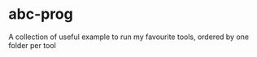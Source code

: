 # abc-prog
A collection of useful example to run my favourite tools, ordered by one folder per tool
